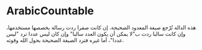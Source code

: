 # ArabicCountable
هذه الدالة تُرْجع صيغة المعدود الصحيحة. إن كانت صفرا ردت رسالة يخصصها مستخدمها، وإن كانت سالبا ردت ب"لا يمكن أن يكون العدد سالبا" وإن كان ليس عددا ترد "ليس عددا"، أما غيره فترد الصيغة الصحيحة بحول الله وقوته.
